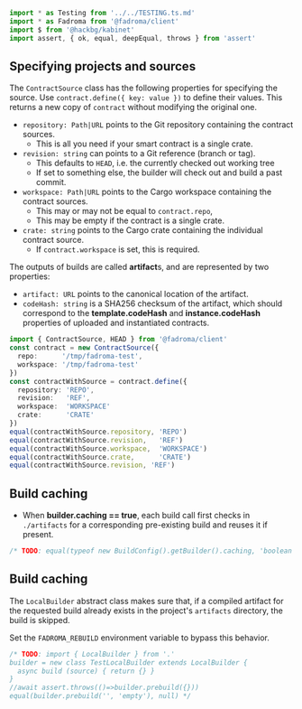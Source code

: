 ```typescript
import * as Testing from '../../TESTING.ts.md'
import * as Fadroma from '@fadroma/client'
import $ from '@hackbg/kabinet'
import assert, { ok, equal, deepEqual, throws } from 'assert'
```

## Specifying projects and sources

The `ContractSource` class has the following properties for specifying the source.
Use `contract.define({ key: value })` to define their values.
This returns a new copy of `contract` without modifying the original one.

* `repository: Path|URL` points to the Git repository containing the contract sources.
  * This is all you need if your smart contract is a single crate.
* `revision: string` can points to a Git reference (branch or tag).
  * This defaults to `HEAD`, i.e. the currently checked out working tree
  * If set to something else, the builder will check out and build a past commit.
* `workspace: Path|URL` points to the Cargo workspace containing the contract sources.
  * This may or may not be equal to `contract.repo`,
  * This may be empty if the contract is a single crate.
* `crate: string` points to the Cargo crate containing the individual contract source.
  * If `contract.workspace` is set, this is required.

The outputs of builds are called **artifact**s, and are represented by two properties:
  * `artifact: URL` points to the canonical location of the artifact.
  * `codeHash: string` is a SHA256 checksum of the artifact, which should correspond
    to the **template.codeHash** and **instance.codeHash** properties of uploaded and
    instantiated contracts.

```typescript
import { ContractSource, HEAD } from '@fadroma/client'
const contract = new ContractSource({
  repo:      '/tmp/fadroma-test',
  workspace: '/tmp/fadroma-test'
})
const contractWithSource = contract.define({
  repository: 'REPO',
  revision:   'REF',
  workspace:  'WORKSPACE'
  crate:      'CRATE'
})
equal(contractWithSource.repository, 'REPO')
equal(contractWithSource.revision,   'REF')
equal(contractWithSource.workspace,  'WORKSPACE')
equal(contractWithSource.crate,      'CRATE')
equal(contractWithSource.revision, 'REF')
```

## Build caching

* When **builder.caching == true**, each build call first checks in `./artifacts`
  for a corresponding pre-existing build and reuses it if present.

```typescript
/* TODO: equal(typeof new BuildConfig().getBuilder().caching, 'boolean') */
```

## Build caching

The `LocalBuilder` abstract class makes sure that,
if a compiled artifact for the requested build
already exists in the project's `artifacts` directory,
the build is skipped.

Set the `FADROMA_REBUILD` environment variable to bypass this behavior.

```typescript
/* TODO: import { LocalBuilder } from '.'
builder = new class TestLocalBuilder extends LocalBuilder {
  async build (source) { return {} }
}
//await assert.throws(()=>builder.prebuild({}))
equal(builder.prebuild('', 'empty'), null) */
```
